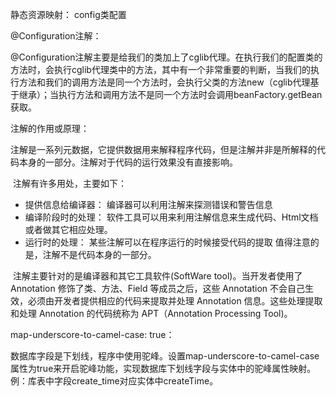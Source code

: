 静态资源映射：
	config类配置

@Configuration注解：

@Configuration注解主要是给我们的类加上了cglib代理。在执行我们的配置类的方法时，会执行cglib代理类中的方法，其中有一个非常重要的判断，当我们的执行方法和我们的调用方法是同一个方法时，会执行父类的方法new（cglib代理基于继承）；当执行方法和调用方法不是同一个方法时会调用beanFactory.getBean获取。

注解的作用或原理：

​	注解是一系列元数据，它提供数据用来解释程序代码，但是注解并非是所解释的代码本身的一部分。注解对于代码的运行效果没有直接影响。

​	注解有许多用处，主要如下：

- 提供信息给编译器： 编译器可以利用注解来探测错误和警告信息
- 编译阶段时的处理： 软件工具可以用来利用注解信息来生成代码、Html文档或者做其它相应处理。
- 运行时的处理： 某些注解可以在程序运行的时候接受代码的提取
  值得注意的是，注解不是代码本身的一部分。

​	注解主要针对的是编译器和其它工具软件(SoftWare tool)。当开发者使用了Annotation 修饰了类、方法、Field 等成员之后，这些 Annotation 不会自己生效，必须由开发者提供相应的代码来提取并处理 Annotation 信息。这些处理提取和处理 Annotation 的代码统称为 APT（Annotation Processing Tool)。

map-underscore-to-camel-case: true：

​	数据库字段是下划线，程序中使用驼峰。设置map-underscore-to-camel-case属性为true来开启驼峰功能，实现数据库下划线字段与实体中的驼峰属性映射。例：库表中字段create_time对应实体中createTime。
